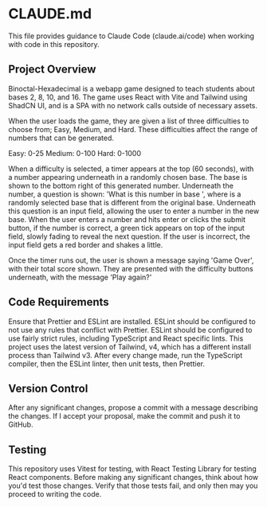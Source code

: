 # CLAUDE.md

This file provides guidance to Claude Code (claude.ai/code) when working with code in this repository.

## Project Overview

Binoctal-Hexadecimal is a webapp game designed to teach students about bases 2, 8, 10, and 16.
The game uses React with Vite and Tailwind using ShadCN UI, and is a SPA with no network calls outside of necessary assets.

When the user loads the game, they are given a list of three difficulties to choose from; Easy, Medium, and Hard.
These difficulties affect the range of numbers that can be generated.

Easy: 0-25
Medium: 0-100
Hard: 0-1000

When a difficulty is selected, a timer appears at the top (60 seconds), with a number appearing underneath in a randomly chosen base.
The base is shown to the bottom right of this generated number.
Underneath the number, a question is shown: 'What is this number in base <newBase>', where <newBase> is a randomly selected base that is different from the original base.
Underneath this question is an input field, allowing the user to enter a number in the new base.
When the user enters a number and hits enter or clicks the submit button, if the number is correct, a green tick appears on top of the input field, slowly fading to reveal the next question.
If the user is incorrect, the input field gets a red border and shakes a little.

Once the timer runs out, the user is shown a message saying 'Game Over', with their total score shown.
They are presented with the difficulty buttons underneath, with the message 'Play again?'

## Code Requirements

Ensure that Prettier and ESLint are installed.
ESLint should be configured to not use any rules that conflict with Prettier.
ESLint should be configured to use fairly strict rules, including TypeScript and React specific lints.
This project uses the latest version of Tailwind, v4, which has a different install process than Tailwind v3.
After every change made, run the TypeScript compiler, then the ESLint linter, then unit tests, then Prettier.

## Version Control

After any significant changes, propose a commit with a message describing the changes.
If I accept your proposal, make the commit and push it to GitHub.

## Testing

This repository uses Vitest for testing, with React Testing Library for testing React components.
Before making any significant changes, think about how you'd test those changes.
Verify that those tests fail, and only then may you proceed to writing the code.
